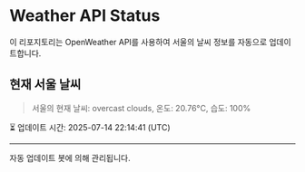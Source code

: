 
# Weather API Status

이 리포지토리는 OpenWeather API를 사용하여 서울의 날씨 정보를 자동으로 업데이트합니다.

## 현재 서울 날씨
> 서울의 현재 날씨: overcast clouds, 온도: 20.76°C, 습도: 100%

⏳ 업데이트 시간: 2025-07-14 22:14:41 (UTC)

---
자동 업데이트 봇에 의해 관리됩니다.
